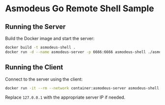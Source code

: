 # Asmodeus Go Remote Shell Sample

## Running the Server

Build the Docker image and start the server:

```bash
docker build -t asmodeus-shell .
docker run -d --name asmodeus-server -p 6666:6666 asmodeus-shell ./asmodeus
```

## Running the Client

Connect to the server using the client:

```bash
docker run -it --rm --network container:asmodeus-server asmodeus-shell ./asmodeus client 127.0.0.1
```

Replace `127.0.0.1` with the appropriate server IP if needed.